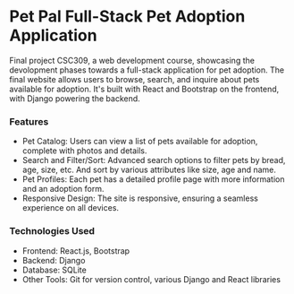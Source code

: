 # Pet Pal Full-Stack Pet Adoption Application
Final project CSC309, a web development course, showcasing the devolopment phases towards a full-stack application for pet adoption. The final website allows users to browse, search, and inquire about pets available for adoption. It's built with React and Bootstrap on the frontend, with Django powering the backend.

### Features
- Pet Catalog: Users can view a list of pets available for adoption, complete with photos and details.
- Search and Filter/Sort: Advanced search options to filter pets by bread, age, size, etc. And sort by various attributes like size, age and name.
- Pet Profiles: Each pet has a detailed profile page with more information and an adoption form.
- Responsive Design: The site is responsive, ensuring a seamless experience on all devices.

### Technologies Used
- Frontend: React.js, Bootstrap
- Backend: Django
- Database: SQLite
- Other Tools: Git for version control, various Django and React libraries

